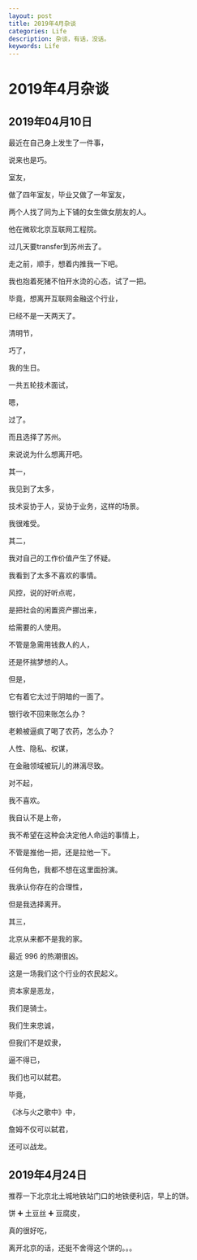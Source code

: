 ```yaml
---
layout: post
title: 2019年4月杂谈
categories: Life
description: 杂谈，有话，没话。
keywords: Life
---
```


# 2019年4月杂谈

## 2019年04月10日

最近在自己身上发生了一件事，

说来也是巧。

室友，

做了四年室友，毕业又做了一年室友，

两个人找了同为上下铺的女生做女朋友的人。

他在微软北京互联网工程院。

过几天要transfer到苏州去了。

走之前，顺手，想着内推我一下吧。

我也抱着死猪不怕开水烫的心态，试了一把。

毕竟，想离开互联网金融这个行业，

已经不是一天两天了。






清明节，

巧了，

我的生日。

一共五轮技术面试，

嗯，

过了。

而且选择了苏州。






来说说为什么想离开吧。

其一，

我见到了太多，

技术妥协于人，妥协于业务，这样的场景。

我很难受。

其二，

我对自己的工作价值产生了怀疑。

我看到了太多不喜欢的事情。

风控，说的好听点呢，

是把社会的闲置资产挪出来，

给需要的人使用。

不管是急需用钱救人的人，

还是怀揣梦想的人。

但是，

它有着它太过于阴暗的一面了。

银行收不回来账怎么办？

老赖被逼疯了喝了农药，怎么办？

人性、隐私、权谋，

在金融领域被玩儿的淋漓尽致。

对不起，

我不喜欢。

我自认不是上帝，

我不希望在这种会决定他人命运的事情上，

不管是推他一把，还是拉他一下。

任何角色，我都不想在这里面扮演。

我承认你存在的合理性，

但是我选择离开。

其三，

北京从来都不是我的家。





最近 996 的热潮很凶。

这是一场我们这个行业的农民起义。

资本家是恶龙，

我们是骑士。

我们生来忠诚，

但我们不是奴隶，

逼不得已，

我们也可以弑君。

毕竟，

《冰与火之歌中》中，

詹姆不仅可以弑君，

还可以战龙。


## 2019年4月24日

推荐一下北京北土城地铁站门口的地铁便利店，早上的饼。

饼 ➕ 土豆丝 ➕ 豆腐皮，

真的很好吃，

离开北京的话，还挺不舍得这个饼的。。。
